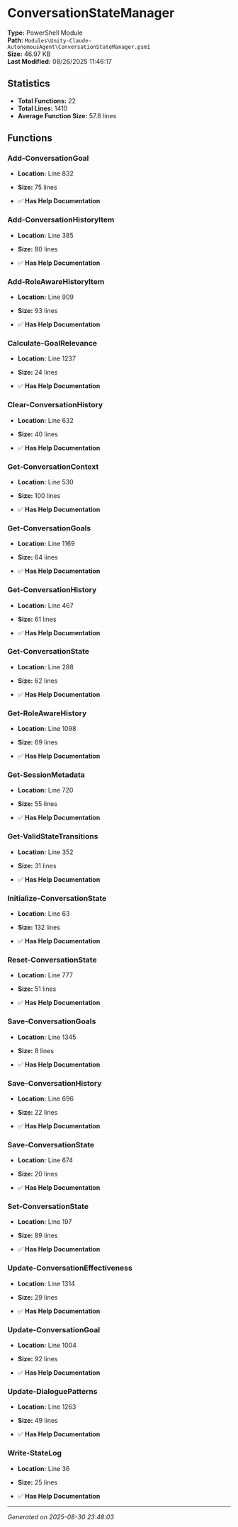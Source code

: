 # ConversationStateManager

**Type:** PowerShell Module  
**Path:** `Modules\Unity-Claude-AutonomousAgent\ConversationStateManager.psm1`  
**Size:** 46.97 KB  
**Last Modified:** 08/26/2025 11:46:17  

## Statistics

- **Total Functions:** 22
- **Total Lines:** 1410
- **Average Function Size:** 57.8 lines

## Functions


### Add-ConversationGoal

- **Location:** Line 832
- **Size:** 75 lines

- ✅ **Has Help Documentation** 
### Add-ConversationHistoryItem

- **Location:** Line 385
- **Size:** 80 lines

- ✅ **Has Help Documentation** 
### Add-RoleAwareHistoryItem

- **Location:** Line 909
- **Size:** 93 lines

- ✅ **Has Help Documentation** 
### Calculate-GoalRelevance

- **Location:** Line 1237
- **Size:** 24 lines

- ✅ **Has Help Documentation** 
### Clear-ConversationHistory

- **Location:** Line 632
- **Size:** 40 lines

- ✅ **Has Help Documentation** 
### Get-ConversationContext

- **Location:** Line 530
- **Size:** 100 lines

- ✅ **Has Help Documentation** 
### Get-ConversationGoals

- **Location:** Line 1169
- **Size:** 64 lines

- ✅ **Has Help Documentation** 
### Get-ConversationHistory

- **Location:** Line 467
- **Size:** 61 lines

- ✅ **Has Help Documentation** 
### Get-ConversationState

- **Location:** Line 288
- **Size:** 62 lines

- ✅ **Has Help Documentation** 
### Get-RoleAwareHistory

- **Location:** Line 1098
- **Size:** 69 lines

- ✅ **Has Help Documentation** 
### Get-SessionMetadata

- **Location:** Line 720
- **Size:** 55 lines

- ✅ **Has Help Documentation** 
### Get-ValidStateTransitions

- **Location:** Line 352
- **Size:** 31 lines

- ✅ **Has Help Documentation** 
### Initialize-ConversationState

- **Location:** Line 63
- **Size:** 132 lines

- ✅ **Has Help Documentation** 
### Reset-ConversationState

- **Location:** Line 777
- **Size:** 51 lines

- ✅ **Has Help Documentation** 
### Save-ConversationGoals

- **Location:** Line 1345
- **Size:** 8 lines

- ✅ **Has Help Documentation** 
### Save-ConversationHistory

- **Location:** Line 696
- **Size:** 22 lines

- ✅ **Has Help Documentation** 
### Save-ConversationState

- **Location:** Line 674
- **Size:** 20 lines

- ✅ **Has Help Documentation** 
### Set-ConversationState

- **Location:** Line 197
- **Size:** 89 lines

- ✅ **Has Help Documentation** 
### Update-ConversationEffectiveness

- **Location:** Line 1314
- **Size:** 29 lines

- ✅ **Has Help Documentation** 
### Update-ConversationGoal

- **Location:** Line 1004
- **Size:** 92 lines

- ✅ **Has Help Documentation** 
### Update-DialoguePatterns

- **Location:** Line 1263
- **Size:** 49 lines

- ✅ **Has Help Documentation** 
### Write-StateLog

- **Location:** Line 36
- **Size:** 25 lines

- ✅ **Has Help Documentation**

---
*Generated on 2025-08-30 23:48:03*
